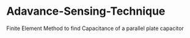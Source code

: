 # Adavance-Sensing-Technique
Finite Element Method to find Capacitance of a parallel plate capacitor
